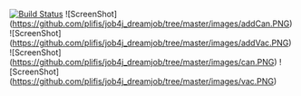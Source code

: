 [![Build Status](https://travis-ci.com/plifis/job4j_dreamjob.svg?branch=master)](https://travis-ci.com/plifis/job4j_dreamjob)
![ScreenShot] (https://github.com/plifis/job4j_dreamjob/tree/master/images/addCan.PNG)
![ScreenShot] (https://github.com/plifis/job4j_dreamjob/tree/master/images/addVac.PNG)
![ScreenShot] (https://github.com/plifis/job4j_dreamjob/tree/master/images/can.PNG)
![ScreenShot] (https://github.com/plifis/job4j_dreamjob/tree/master/images/vac.PNG)
